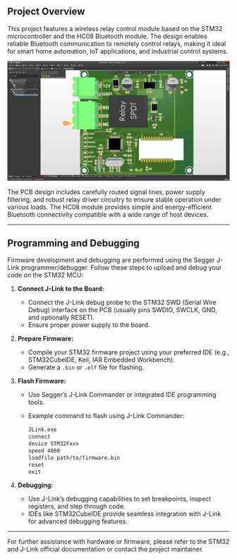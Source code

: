 ## Project Overview

This project features a wireless relay control module based on the STM32 microcontroller and the HC08 Bluetooth module. The design enables reliable Bluetooth communication to remotely control relays, making it ideal for smart home automation, IoT applications, and industrial control systems.

![Relay Module](relay.png)

The PCB design includes carefully routed signal lines, power supply filtering, and robust relay driver circuitry to ensure stable operation under various loads. The HC08 module provides simple and energy-efficient Bluetooth connectivity compatible with a wide range of host devices.

---

## Programming and Debugging

Firmware development and debugging are performed using the Segger J-Link programmer/debugger. Follow these steps to upload and debug your code on the STM32 MCU:

1. **Connect J-Link to the Board:**  
   - Connect the J-Link debug probe to the STM32 SWD (Serial Wire Debug) interface on the PCB (usually pins SWDIO, SWCLK, GND, and optionally RESET).
   - Ensure proper power supply to the board.

2. **Prepare Firmware:**  
   - Compile your STM32 firmware project using your preferred IDE (e.g., STM32CubeIDE, Keil, IAR Embedded Workbench).
   - Generate a `.bin` or `.elf` file for flashing.

3. **Flash Firmware:**  
   - Use Segger’s J-Link Commander or integrated IDE programming tools.  
   - Example command to flash using J-Link Commander:

     ```
     JLink.exe
     connect
     device STM32Fxxx
     speed 4000
     loadfile path/to/firmware.bin
     reset
     exit
     ```

4. **Debugging:**  
   - Use J-Link’s debugging capabilities to set breakpoints, inspect registers, and step through code.
   - IDEs like STM32CubeIDE provide seamless integration with J-Link for advanced debugging features.

---

For further assistance with hardware or firmware, please refer to the STM32 and J-Link official documentation or contact the project maintainer.
